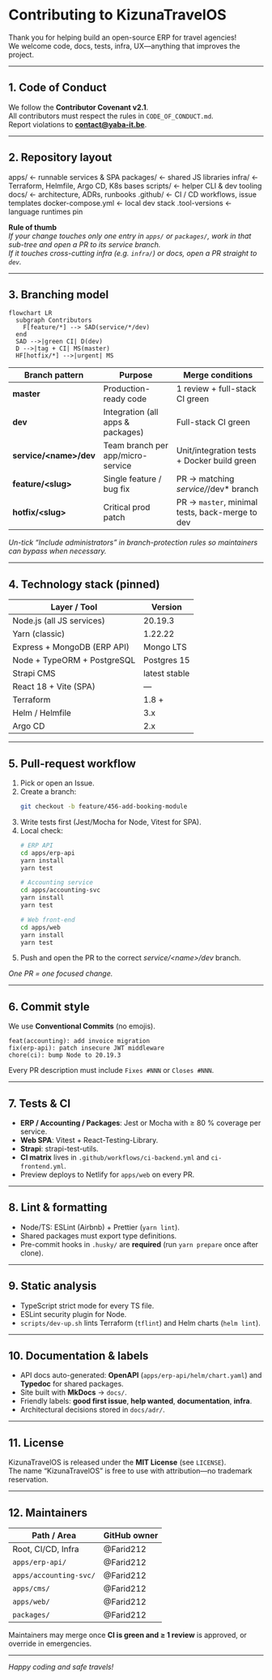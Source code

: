 # Contributing to KizunaTravelOS

Thank you for helping build an open-source ERP for travel agencies!  
We welcome code, docs, tests, infra, UX—anything that improves the project.

---

## 1. Code of Conduct
We follow the **Contributor Covenant v2.1**.  
All contributors must respect the rules in `CODE_OF_CONDUCT.md`.  
Report violations to **contact@yaba-it.be**.

---

## 2. Repository layout

apps/            ← runnable services & SPA
packages/        ← shared JS libraries
infra/           ← Terraform, Helmfile, Argo CD, K8s bases
scripts/         ← helper CLI & dev tooling
docs/            ← architecture, ADRs, runbooks
.github/         ← CI / CD workflows, issue templates
docker-compose.yml  ← local dev stack
.tool-versions      ← language runtimes pin 

**Rule of thumb**  
 *If your change touches only one entry in `apps/` or `packages/`, work in that sub-tree and open a PR to its service branch.*  
 *If it touches cross-cutting infra (e.g. `infra/`) or docs, open a PR straight to `dev`.*

---

## 3. Branching model

```mermaid
flowchart LR
  subgraph Contributors
    F[feature/*] --> SAD(service/*/dev)
  end
  SAD -->|green CI| D(dev)
  D -->|tag + CI| MS(master)
  HF[hotfix/*] -->|urgent| MS
```

| Branch pattern      | Purpose                              | Merge conditions                                |
|---------------------|--------------------------------------|-------------------------------------------------|
| **master**          | Production-ready code                | 1 review + full-stack CI green                  |
| **dev**             | Integration (all apps & packages)    | Full-stack CI green                             |
| **service/&lt;name&gt;/dev** | Team branch per app/micro-service      | Unit/integration tests + Docker build green     |
| **feature/&lt;slug&gt;**   | Single feature / bug fix                 | PR → matching *service/*/dev* branch            |
| **hotfix/&lt;slug&gt;**    | Critical prod patch                       | PR → `master`, minimal tests, back-merge to dev |

*Un-tick “Include administrators” in branch-protection rules so maintainers can bypass when necessary.*

---

## 4. Technology stack (pinned)

| Layer / Tool                    | Version |
|---------------------------------|---------|
| Node.js (all JS services)       | 20.19.3 |
| Yarn (classic)                  | 1.22.22 |
| Express + MongoDB (ERP API)     | Mongo LTS |
| Node + TypeORM + PostgreSQL     | Postgres 15 |
| Strapi CMS                      | latest stable |
| React 18 + Vite (SPA)           | — |
| Terraform                       | 1.8 + |
| Helm / Helmfile                 | 3.x |
| Argo CD                         | 2.x |

---

## 5. Pull-request workflow

1. Pick or open an Issue.  
2. Create a branch:  
   ```bash
   git checkout -b feature/456-add-booking-module
   ```
3. Write tests first (Jest/Mocha for Node, Vitest for SPA).  
4. Local check:  
   ```bash
   # ERP API
   cd apps/erp-api
   yarn install
   yarn test

   # Accounting service
   cd apps/accounting-svc
   yarn install
   yarn test

   # Web front-end
   cd apps/web
   yarn install
   yarn test
   ```
5. Push and open the PR to the correct *service/&lt;name&gt;/dev* branch.

*One PR = one focused change.*

---

## 6. Commit style

We use **Conventional Commits** (no emojis).

`feat(accounting): add invoice migration`  
`fix(erp-api): patch insecure JWT middleware`  
`chore(ci): bump Node to 20.19.3`

Every PR description must include `Fixes #NNN` or `Closes #NNN`.

---

## 7. Tests & CI

* **ERP / Accounting / Packages**: Jest or Mocha with ≥ 80 % coverage per service.  
* **Web SPA**: Vitest + React-Testing-Library.  
* **Strapi**: strapi-test-utils.  
* **CI matrix** lives in `.github/workflows/ci-backend.yml` and `ci-frontend.yml`.  
* Preview deploys to Netlify for `apps/web` on every PR.

---

## 8. Lint & formatting

* Node/TS: ESLint (Airbnb) + Prettier (`yarn lint`).  
* Shared packages must export type definitions.  
* Pre-commit hooks in `.husky/` are **required** (run `yarn prepare` once after clone).

---

## 9. Static analysis

* TypeScript strict mode for every TS file.  
* ESLint security plugin for Node.  
* `scripts/dev-up.sh` lints Terraform (`tflint`) and Helm charts (`helm lint`).

---

## 10. Documentation & labels

* API docs auto-generated: **OpenAPI** (`apps/erp-api/helm/chart.yaml`) and **Typedoc** for shared packages.  
* Site built with **MkDocs** → `docs/`.  
* Friendly labels: **good first issue**, **help wanted**, **documentation**, **infra**.  
* Architectural decisions stored in `docs/adr/`.

---

## 11. License

KizunaTravelOS is released under the **MIT License** (see `LICENSE`).  
The name “KizunaTravelOS” is free to use with attribution—no trademark reservation.

---

## 12. Maintainers

| Path / Area                     | GitHub owner    |
|---------------------------------|-----------------|
| Root, CI/CD, Infra              | @Farid212       |
| `apps/erp-api/`                 | @Farid212       |
| `apps/accounting-svc/`          | @Farid212       |
| `apps/cms/`                     | @Farid212       |
| `apps/web/`                     | @Farid212       |
| `packages/`                     | @Farid212       |

Maintainers may merge once **CI is green and ≥ 1 review** is approved, or override in emergencies.

---

*Happy coding and safe travels!*  
